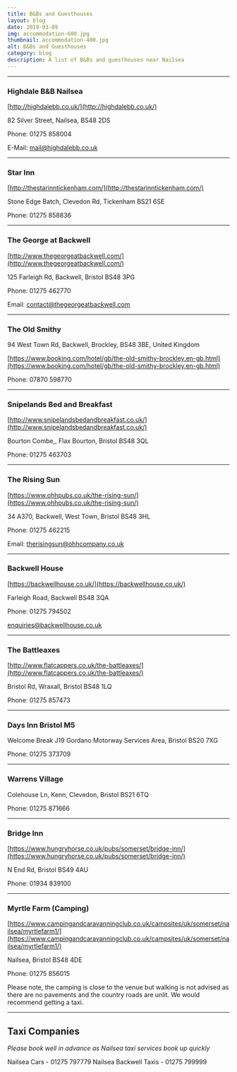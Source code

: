 ```yaml
---
title: B&Bs and Guesthouses
layout: blog
date: 2019-03-09
img: accommodation-600.jpg
thumbnail: accommodation-400.jpg
alt: B&Bs and Guesthouses
category: blog
description: A list of B&Bs and guesthouses near Nailsea
---
```

---
### Highdale B&B Nailsea

[http://highdalebb.co.uk/](http://highdalebb.co.uk/)

82 Silver Street, Nailsea, BS48 2DS

Phone: 01275 858004 

E-Mail: mail@highdalebb.co.uk

---

### Star Inn

[http://thestarinntickenham.com/](http://thestarinntickenham.com/)

Stone Edge Batch, Clevedon Rd, Tickenham BS21 6SE

Phone: 01275 858836

---

### The George at Backwell

[http://www.thegeorgeatbackwell.com/](http://www.thegeorgeatbackwell.com/)

125 Farleigh Rd, Backwell, Bristol BS48 3PG

Phone: 01275 462770

Email: contact@thegeorgeatbackwell.com

---

### The Old Smithy

94 West Town Rd, Backwell, Brockley, BS48 3BE, United Kingdom

[https://www.booking.com/hotel/gb/the-old-smithy-brockley.en-gb.html](https://www.booking.com/hotel/gb/the-old-smithy-brockley.en-gb.html)

Phone: 07870 598770

---
### Snipelands Bed and Breakfast

[http://www.snipelandsbedandbreakfast.co.uk/](http://www.snipelandsbedandbreakfast.co.uk/)

Bourton Combe,, Flax Bourton, Bristol BS48 3QL

Phone: 01275 463703

---
### The Rising Sun

[https://www.ohhpubs.co.uk/the-rising-sun/](https://www.ohhpubs.co.uk/the-rising-sun/)

34 A370, Backwell, West Town, Bristol BS48 3HL

Phone: 01275 462215

Email: therisingsun@ohhcompany.co.uk

---
### Backwell House

[https://backwellhouse.co.uk/](https://backwellhouse.co.uk/)

Farleigh Road, Backwell BS48 3QA

Phone: 01275 794502

enquiries@backwellhouse.co.uk

---
### The Battleaxes

[http://www.flatcappers.co.uk/the-battleaxes/](http://www.flatcappers.co.uk/the-battleaxes/)

Bristol Rd, Wraxall, Bristol BS48 1LQ

Phone: 01275 857473

---

### Days Inn Bristol M5

Welcome Break J19 Gordano Motorway Services Area, Bristol BS20 7XG

Phone: 01275 373709

---
### Warrens Village

Colehouse Ln, Kenn, Clevedon, Bristol BS21 6TQ

Phone: 01275 871666

---
### Bridge Inn

[https://www.hungryhorse.co.uk/pubs/somerset/bridge-inn/](https://www.hungryhorse.co.uk/pubs/somerset/bridge-inn/)

N End Rd, Bristol BS49 4AU

Phone: 01934 839100

---
### Myrtle Farm (Camping)

[https://www.campingandcaravanningclub.co.uk/campsites/uk/somerset/nailsea/myrtlefarm1/](https://www.campingandcaravanningclub.co.uk/campsites/uk/somerset/nailsea/myrtlefarm1/)

Nailsea, Bristol BS48 4DE

Phone: 01275 856015

Please note, the camping is close to the venue but walking is not advised as there are no pavements and the country roads are unlit.  We would recommend getting a taxi.

---

## Taxi Companies

*Please book well in advance as Nailsea taxi services book up quickly*

Nailsea Cars -  01275 797779
Nailsea Backwell Taxis - 01275 799999
